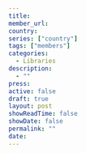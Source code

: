 ```yaml
---
title: 
member_url: 
country: 
series: ["country"] 
tags: ["members"]
categories:
  - Libraries
description:
  - ""
press: 
active: false
draft: true
layout: post
showReadTime: false
showDate: false
permalink: ""
date: 
---
```

